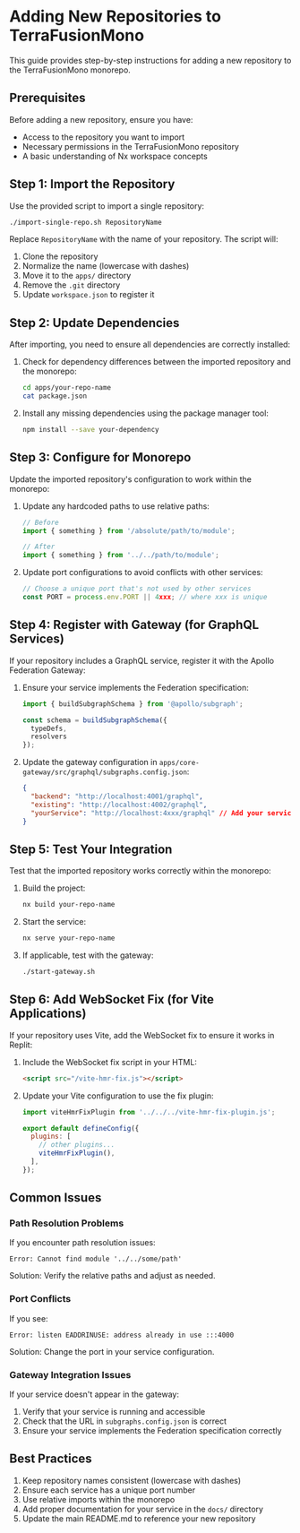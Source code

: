 # Adding New Repositories to TerraFusionMono

This guide provides step-by-step instructions for adding a new repository to the TerraFusionMono monorepo.

## Prerequisites

Before adding a new repository, ensure you have:

- Access to the repository you want to import
- Necessary permissions in the TerraFusionMono repository
- A basic understanding of Nx workspace concepts

## Step 1: Import the Repository

Use the provided script to import a single repository:

```bash
./import-single-repo.sh RepositoryName
```

Replace `RepositoryName` with the name of your repository. The script will:
1. Clone the repository
2. Normalize the name (lowercase with dashes)
3. Move it to the `apps/` directory
4. Remove the `.git` directory
5. Update `workspace.json` to register it

## Step 2: Update Dependencies

After importing, you need to ensure all dependencies are correctly installed:

1. Check for dependency differences between the imported repository and the monorepo:

   ```bash
   cd apps/your-repo-name
   cat package.json
   ```

2. Install any missing dependencies using the package manager tool:

   ```bash
   npm install --save your-dependency
   ```

## Step 3: Configure for Monorepo

Update the imported repository's configuration to work within the monorepo:

1. Update any hardcoded paths to use relative paths:

   ```javascript
   // Before
   import { something } from '/absolute/path/to/module';
   
   // After
   import { something } from '../../path/to/module';
   ```

2. Update port configurations to avoid conflicts with other services:

   ```javascript
   // Choose a unique port that's not used by other services
   const PORT = process.env.PORT || 4xxx; // where xxx is unique
   ```

## Step 4: Register with Gateway (for GraphQL Services)

If your repository includes a GraphQL service, register it with the Apollo Federation Gateway:

1. Ensure your service implements the Federation specification:

   ```javascript
   import { buildSubgraphSchema } from '@apollo/subgraph';
   
   const schema = buildSubgraphSchema({
     typeDefs,
     resolvers
   });
   ```

2. Update the gateway configuration in `apps/core-gateway/src/graphql/subgraphs.config.json`:

   ```json
   {
     "backend": "http://localhost:4001/graphql",
     "existing": "http://localhost:4002/graphql",
     "yourService": "http://localhost:4xxx/graphql" // Add your service
   }
   ```

## Step 5: Test Your Integration

Test that the imported repository works correctly within the monorepo:

1. Build the project:

   ```bash
   nx build your-repo-name
   ```

2. Start the service:

   ```bash
   nx serve your-repo-name
   ```

3. If applicable, test with the gateway:

   ```bash
   ./start-gateway.sh
   ```

## Step 6: Add WebSocket Fix (for Vite Applications)

If your repository uses Vite, add the WebSocket fix to ensure it works in Replit:

1. Include the WebSocket fix script in your HTML:

   ```html
   <script src="/vite-hmr-fix.js"></script>
   ```

2. Update your Vite configuration to use the fix plugin:

   ```javascript
   import viteHmrFixPlugin from '../../../vite-hmr-fix-plugin.js';
   
   export default defineConfig({
     plugins: [
       // other plugins...
       viteHmrFixPlugin(),
     ],
   });
   ```

## Common Issues

### Path Resolution Problems

If you encounter path resolution issues:

```
Error: Cannot find module '../../some/path'
```

Solution: Verify the relative paths and adjust as needed.

### Port Conflicts

If you see:

```
Error: listen EADDRINUSE: address already in use :::4000
```

Solution: Change the port in your service configuration.

### Gateway Integration Issues

If your service doesn't appear in the gateway:

1. Verify that your service is running and accessible
2. Check that the URL in `subgraphs.config.json` is correct
3. Ensure your service implements the Federation specification correctly

## Best Practices

1. Keep repository names consistent (lowercase with dashes)
2. Ensure each service has a unique port number
3. Use relative imports within the monorepo
4. Add proper documentation for your service in the `docs/` directory
5. Update the main README.md to reference your new repository